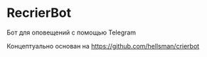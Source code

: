 # RecrierBot

Бот для оповещений с помощью Telegram

Концептуально основан на https://github.com/hellsman/crierbot

